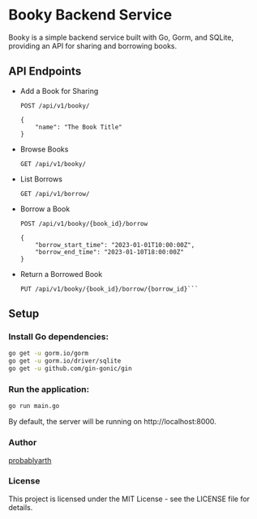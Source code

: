 # Booky Backend Service

Booky is a simple backend service built with Go, Gorm, and SQLite, providing an API for sharing and borrowing books.

## API Endpoints

- Add a Book for Sharing
    ```http
    POST /api/v1/booky/

    {
        "name": "The Book Title"
    }
    ```

- Browse Books
    ```http
    GET /api/v1/booky/
    ```
- List Borrows
    ```http
    GET /api/v1/borrow/
    ```
- Borrow a Book
    ```http
    POST /api/v1/booky/{book_id}/borrow

    {
        "borrow_start_time": "2023-01-01T10:00:00Z",
        "borrow_end_time": "2023-01-10T18:00:00Z"
    }
    ```
- Return a Borrowed Book
    ```http
    PUT /api/v1/booky/{book_id}/borrow/{borrow_id}```
## Setup
### Install Go dependencies:

```bash
go get -u gorm.io/gorm
go get -u gorm.io/driver/sqlite
go get -u github.com/gin-gonic/gin
```
### Run the application:

```bash
go run main.go
```
By default, the server will be running on http://localhost:8000.

### Author
[probablyarth](https://github.com/probablyarth)

### License
This project is licensed under the MIT License - see the LICENSE file for details.